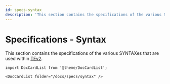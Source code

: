 ```yaml
---
id: specs-syntax
description: 'This section contains the specifications of the various SYNTAXes that are used within TEv2.'
---
```


# Specifications - Syntax

This section contains the specifications of the various SYNTAXes that are used within [TEv2](@).

```mdx-code-block
import DocCardList from '@theme/DocCardList';

<DocCardList folder="/docs/specs/syntax" />
```
